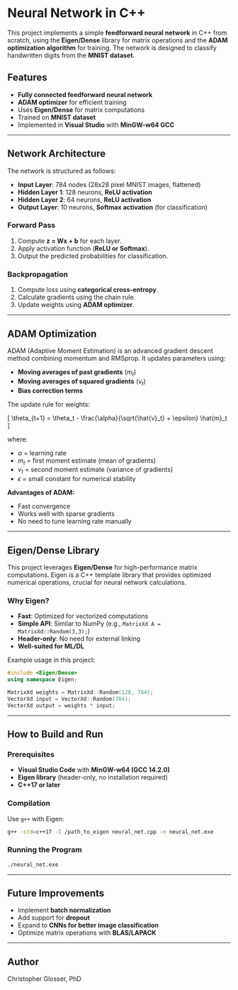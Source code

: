 # Neural Network in C++

This project implements a simple **feedforward neural network** in C++ from scratch, using the **Eigen/Dense** library for matrix operations and the **ADAM optimization algorithm** for training. The network is designed to classify handwritten digits from the **MNIST dataset**.

## Features
- **Fully connected feedforward neural network**
- **ADAM optimizer** for efficient training
- Uses **Eigen/Dense** for matrix computations
- Trained on **MNIST dataset**
- Implemented in **Visual Studio** with **MinGW-w64 GCC**

---

## Network Architecture
The network is structured as follows:

- **Input Layer**: 784 nodes (28x28 pixel MNIST images, flattened)
- **Hidden Layer 1**: 128 neurons, **ReLU activation**
- **Hidden Layer 2**: 64 neurons, **ReLU activation**
- **Output Layer**: 10 neurons, **Softmax activation** (for classification)

### Forward Pass
1. Compute **z = Wx + b** for each layer.
2. Apply activation function (**ReLU or Softmax**).
3. Output the predicted probabilities for classification.

### Backpropagation
1. Compute loss using **categorical cross-entropy**.
2. Calculate gradients using the chain rule.
3. Update weights using **ADAM optimizer**.

---

## ADAM Optimization
ADAM (Adaptive Moment Estimation) is an advanced gradient descent method combining momentum and RMSprop. It updates parameters using:

- **Moving averages of past gradients** ($m_t$)
- **Moving averages of squared gradients** ($v_t$)
- **Bias correction terms**

The update rule for weights:

\[ \theta_{t+1} = \theta_t - \frac{\alpha}{\sqrt{\hat{v}_t} + \epsilon} \hat{m}_t \]

where:
- $\alpha$ = learning rate
- $m_t$ = first moment estimate (mean of gradients)
- $v_t$ = second moment estimate (variance of gradients)
- $\epsilon$ = small constant for numerical stability

**Advantages of ADAM:**
- Fast convergence
- Works well with sparse gradients
- No need to tune learning rate manually

---

## Eigen/Dense Library
This project leverages **Eigen/Dense** for high-performance matrix computations. Eigen is a C++ template library that provides optimized numerical operations, crucial for neural network calculations.

### Why Eigen?
- **Fast**: Optimized for vectorized computations
- **Simple API**: Similar to NumPy (e.g., `MatrixXd A = MatrixXd::Random(3,3);`)
- **Header-only**: No need for external linking
- **Well-suited for ML/DL**

Example usage in this project:
```cpp
#include <Eigen/Dense>
using namespace Eigen;

MatrixXd weights = MatrixXd::Random(128, 784);
VectorXd input = VectorXd::Random(784);
VectorXd output = weights * input;
```

---

## How to Build and Run
### Prerequisites
- **Visual Studio Code** with **MinGW-w64 (GCC 14.2.0)**
- **Eigen library** (header-only, no installation required)
- **C++17 or later**

### Compilation
Use `g++` with Eigen:
```sh
g++ -std=c++17 -I /path_to_eigen neural_net.cpp -o neural_net.exe
```

### Running the Program
```sh
./neural_net.exe
```

---

## Future Improvements
- Implement **batch normalization**
- Add support for **dropout**
- Expand to **CNNs for better image classification**
- Optimize matrix operations with **BLAS/LAPACK**

---

## Author
Christopher Glosser, PhD


